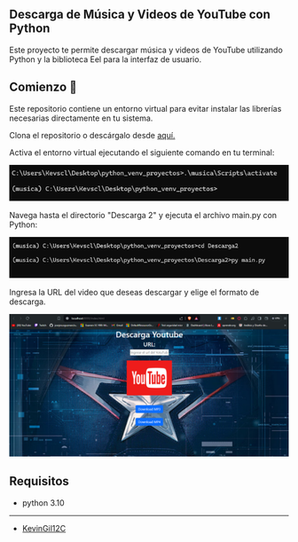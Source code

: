## Descarga de Música y Videos de YouTube con Python

Este proyecto te permite descargar música y videos de YouTube utilizando Python y la biblioteca Eel para la interfaz de usuario.


 
## Comienzo 🚀

Este repositorio contiene un entorno virtual para evitar instalar las librerías necesarias directamente en tu sistema.

Clona el repositorio o descárgalo desde <a href="https://github.com/KevinGil12C/python_venv_proyectos">aquí.</a>

Activa el entorno virtual ejecutando el siguiente comando en tu terminal:

![alt text](image.png)

Navega hasta el directorio "Descarga 2" y ejecuta el archivo main.py con Python:

![alt text](image-1.png)


Ingresa la URL del video que deseas descargar y elige el formato de descarga.

![alt text](image-2.png)


## Requisitos
- python 3.10

--- 
- [KevinGil12C](https://github.com/KevinGil12C/) 
